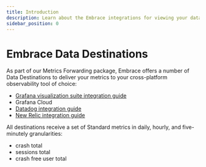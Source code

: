 ```yaml
---
title: Introduction
description: Learn about the Embrace integrations for viewing your data
sidebar_position: 0
---
```


# Embrace Data Destinations

As part of our Metrics Forwarding package, Embrace offers a number of Data Destinations to deliver your metrics to your cross-platform observability tool of choice:

* [Grafana visualization suite integration guide](/metrics-api/grafana_integrations/)
* Grafana Cloud
* [Datadog integration guide](/data-destinations/datadog-setup.md)
* [New Relic integration guide](/data-destination/new-relic-setup.md)

All destinations receive a set of Standard metrics in daily, hourly, and five-minutely granularities:
* crash total
* sessions total
* crash free user total

